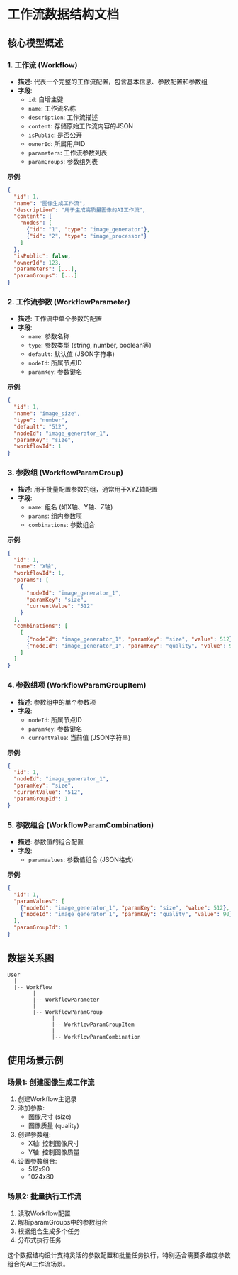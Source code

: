 # 工作流数据结构文档

## 核心模型概述

### 1. 工作流 (Workflow)
- **描述**: 代表一个完整的工作流配置，包含基本信息、参数配置和参数组
- **字段**:
  - `id`: 自增主键
  - `name`: 工作流名称
  - `description`: 工作流描述
  - `content`: 存储原始工作流内容的JSON
  - `isPublic`: 是否公开
  - `ownerId`: 所属用户ID
  - `parameters`: 工作流参数列表
  - `paramGroups`: 参数组列表

**示例**:
```json
{
  "id": 1,
  "name": "图像生成工作流",
  "description": "用于生成高质量图像的AI工作流",
  "content": {
    "nodes": [
      {"id": "1", "type": "image_generator"},
      {"id": "2", "type": "image_processor"}
    ]
  },
  "isPublic": false,
  "ownerId": 123,
  "parameters": [...],
  "paramGroups": [...]
}
```

### 2. 工作流参数 (WorkflowParameter)
- **描述**: 工作流中单个参数的配置
- **字段**:
  - `name`: 参数名称
  - `type`: 参数类型 (string, number, boolean等)
  - `default`: 默认值 (JSON字符串)
  - `nodeId`: 所属节点ID
  - `paramKey`: 参数键名

**示例**:
```json
{
  "id": 1,
  "name": "image_size",
  "type": "number",
  "default": "512",
  "nodeId": "image_generator_1",
  "paramKey": "size",
  "workflowId": 1
}
```

### 3. 参数组 (WorkflowParamGroup)
- **描述**: 用于批量配置参数的组，通常用于XYZ轴配置
- **字段**:
  - `name`: 组名 (如X轴、Y轴、Z轴)
  - `params`: 组内参数项
  - `combinations`: 参数组合

**示例**:
```json
{
  "id": 1,
  "name": "X轴",
  "workflowId": 1,
  "params": [
    {
      "nodeId": "image_generator_1",
      "paramKey": "size",
      "currentValue": "512"
    }
  ],
  "combinations": [
    [
      {"nodeId": "image_generator_1", "paramKey": "size", "value": 512},
      {"nodeId": "image_generator_1", "paramKey": "quality", "value": 90}
    ]
  ]
}
```

### 4. 参数组项 (WorkflowParamGroupItem)
- **描述**: 参数组中的单个参数项
- **字段**:
  - `nodeId`: 所属节点ID
  - `paramKey`: 参数键名
  - `currentValue`: 当前值 (JSON字符串)

**示例**:
```json
{
  "id": 1,
  "nodeId": "image_generator_1",
  "paramKey": "size",
  "currentValue": "512",
  "paramGroupId": 1
}
```

### 5. 参数组合 (WorkflowParamCombination)
- **描述**: 参数值的组合配置
- **字段**:
  - `paramValues`: 参数值组合 (JSON格式)

**示例**:
```json
{
  "id": 1,
  "paramValues": [
    {"nodeId": "image_generator_1", "paramKey": "size", "value": 512},
    {"nodeId": "image_generator_1", "paramKey": "quality", "value": 90}
  ],
  "paramGroupId": 1
}
```

## 数据关系图

```
User
  |
  |-- Workflow
        |
        |-- WorkflowParameter
        |
        |-- WorkflowParamGroup
              |
              |-- WorkflowParamGroupItem
              |
              |-- WorkflowParamCombination
```

## 使用场景示例

### 场景1: 创建图像生成工作流
1. 创建Workflow主记录
2. 添加参数:
   - 图像尺寸 (size)
   - 图像质量 (quality)
3. 创建参数组:
   - X轴: 控制图像尺寸
   - Y轴: 控制图像质量
4. 设置参数组合:
   - 512x90
   - 1024x80

### 场景2: 批量执行工作流
1. 读取Workflow配置
2. 解析paramGroups中的参数组合
3. 根据组合生成多个任务
4. 分布式执行任务

这个数据结构设计支持灵活的参数配置和批量任务执行，特别适合需要多维度参数组合的AI工作流场景。
